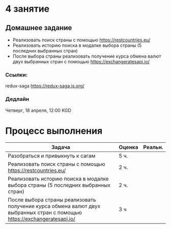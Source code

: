 # 4 занятие

## Домашнее задание

- Реализовать поиск страны с помощью https://restcountries.eu/
- Реализовать историю поиска в модалке выбора страны (5 последних выбранных стран)
- После выбора страны реализовать получение курса обмена валют двух выбранных стран с помощью https://exchangeratesapi.io/

### Ссылки:

redux-saga https://redux-saga.js.org/

### Дедлайн

Четверг, 18 апреля, 12:00 KGD

# Процесс выполнения


|Задача|Оценка|Реальн.|
|----|----|----|
|Разобраться и привыкнуть к сагам|5 ч.||
|Реализовать поиск страны с помощью https://restcountries.eu/|2 ч.||
|Реализовать историю поиска в модалке выбора страны (5 последних выбранных стран)|2 ч.||
|После выбора страны реализовать получение курса обмена валют двух выбранных стран с помощью https://exchangeratesapi.io/|3 ч||
